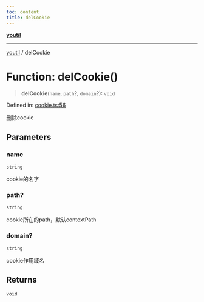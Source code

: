 ```yaml
---
toc: content
title: delCookie
---
```

[**youtil**](../README.md)

***

[youtil](../globals.md) / delCookie

# Function: delCookie()

> **delCookie**(`name`, `path`?, `domain`?): `void`

Defined in: [cookie.ts:56](https://github.com/sxei/youtil/blob/af6f491cb17306b7a3da8a0d38d7e2a76b38fa40/src/cookie.ts#L56)

删除cookie

## Parameters

### name

`string`

cookie的名字

### path?

`string`

cookie所在的path，默认contextPath

### domain?

`string`

cookie作用域名

## Returns

`void`
